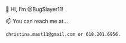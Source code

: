 👋 Hi, I’m @BugSlayer11! 
  
📫 You can reach me at... 

	christina.mast11@gmail.com or 618.201.6956. 
  

<!---
BugSlayer11/BugSlayer11 is a ✨ special ✨ repository because its `README.md` (this file) appears on your GitHub profile.
You can click the Preview link to take a look at your changes.
--->
